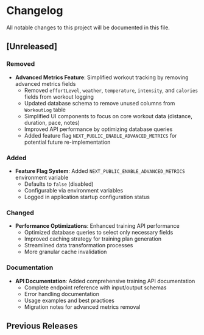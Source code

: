 # Changelog

All notable changes to this project will be documented in this file.

## [Unreleased]

### Removed
- **Advanced Metrics Feature**: Simplified workout tracking by removing advanced metrics fields
  - Removed `effortLevel`, `weather`, `temperature`, `intensity`, and `calories` fields from workout logging
  - Updated database schema to remove unused columns from `WorkoutLog` table
  - Simplified UI components to focus on core workout data (distance, duration, pace, notes)
  - Improved API performance by optimizing database queries
  - Added feature flag `NEXT_PUBLIC_ENABLE_ADVANCED_METRICS` for potential future re-implementation

### Added
- **Feature Flag System**: Added `NEXT_PUBLIC_ENABLE_ADVANCED_METRICS` environment variable
  - Defaults to `false` (disabled)
  - Configurable via environment variables
  - Logged in application startup configuration status

### Changed
- **Performance Optimizations**: Enhanced training API performance
  - Optimized database queries to select only necessary fields
  - Improved caching strategy for training plan generation
  - Streamlined data transformation processes
  - More granular cache invalidation

### Documentation
- **API Documentation**: Added comprehensive training API documentation
  - Complete endpoint reference with input/output schemas
  - Error handling documentation
  - Usage examples and best practices
  - Migration notes for advanced metrics removal

## Previous Releases

<!-- Add previous release notes here as they become available --> 